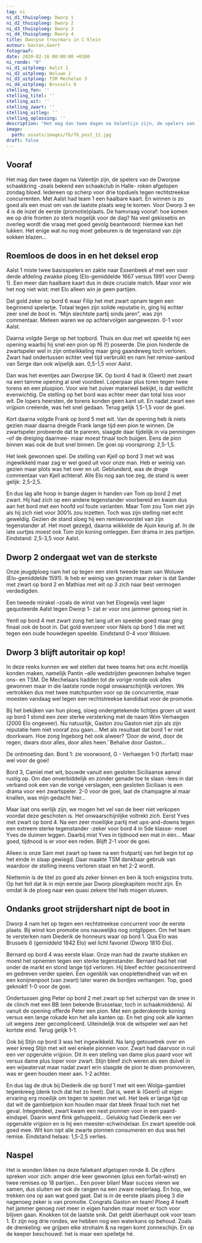 ```yaml
---
tag: ni
ni_d1_thuisploeg: Dworp 1
ni_d2_thuisploeg: Dworp 2
ni_d3_thuisploeg: Dworp 3
ni_d4_thuisploeg: Dworp 4
title: Dworpse treurmars in C klein
auteur: Gaston,Geert
fotograaf: 
date: 2020-02-16 00:00:00 +0100
ni_ronde: "8"
ni_d1_uitploeg: Aalst 1
ni_d2_uitploeg: Woluwe 2
ni_d3_uitploeg: TSM Mechelen 3
ni_d4_uitploeg: Brussels 6
stelling_fen: ''
stelling_titel: ''
stelling_wit: ''
stelling_zwart: ''
stelling_uitleg: ''
stelling_oplossing: ''
description: "Het mag dan twee dagen na Valentijn zijn, de spelers van de Dworpse schaakkring -zoals bekend een schaakclub in Halle- roken afgelopen zondag bloed. Iedereen op scherp voor drie topduels."
image:
  path: assets/images/fb/fb_post_11.jpg
draft: false
---
```

## Vooraf

Het mag dan twee dagen na Valentijn zijn, de spelers van de Dworpse schaakkring -zoals bekend een schaakclub in Halle- roken afgelopen zondag bloed. Iedereen op scherp voor drie topduels tegen rechtstreekse concurrenten. Met Aalst had team 1 een haalbare kaart. En winnen is zo goed als een must om van de laatste plaats weg te komen. Voor Dworp 3 en 4 is de inzet de eerste (promotie)plaats. De hamvraag vooraf: hoe komen we op drie fronten zo sterk mogelijk voor de dag? Na veel gekissebis en overleg wordt die vraag met goed gevolg beantwoord: hiermee kan het lukken. Het enige wat nu nog moet gebeuren is de tegenstand van zijn sokken blazen...<!--more-->

## Roemloos de doos in en het deksel erop

Aalst 1 miste twee basisspelers en zakte naar Essenbeek af met een voor derde afdeling zwakke ploeg (Elo-gemiddelde 1667 versus 1991 voor Dworp 1). Een meer dan haalbare kaart dus in deze cruciale match. Maar voor wie het nog niet wist: met Elo alleen win je geen partijen.

Dat gold zeker op bord 6 waar Filip het met zwart opnam tegen een beginnend spelertje. Totaal tegen zijn solide reputatie in, ging hij echter zeer snel de boot in. “Mijn slechtste partij sinds jaren”, was zijn commentaar. Meteen waren we op achtervolgen aangewezen. 0-1 voor Aalst.

Daarna volgde Serge op het topbord. Thuis en dus met wit speelde hij een opening waarbij hij snel een pion op f6 (!) poseerde. Die pion hinderde de zwartspeler wel in zijn ontwikkeling maar ging gaandeweg toch verloren. Zwart had ondertussen echter veel tijd verbruikt en nam het remise-aanbod van Serge dan ook wijselijk aan. 0,5-1,5 voor Aalst.

Dan was het eventjes aan Dworpse SK. Op bord 4 had ik (Geert) met zwart na een tamme opening al snel voordeel. Loperpaar plus toren tegen twee torens en een pluspion. Voor wie het zuiver materieel bekijkt, is dat wellicht evenwichtig. De stelling op het bord was echter meer dan total loss voor wit. De lopers heersten, de torens konden geen kant uit. En nadat zwart een vrijpion creëerde, was het snel gedaan. Terug gelijk 1,5-1,5 voor de goei.

Kort daarna volgde Frank op bord 5 met wit. Van de opening heb ik niets gezien maar daarna dreigde Frank lange tijd een pion te winnen. De zwartspeler probeerde dat te pareren, slaagde daar tijdelijk in via penningen –of de dreiging daarmee- maar moest finaal toch buigen. Eens de pion binnen was ook de buit snel binnen. De goei op voorsprong: 2,5-1,5.

Het leek gewonnen spel. De stelling van Kjell op bord 3 met wit was ingewikkeld maar zag er wel goed uit voor onze man. Heb er weinig van gezien maar plots was het over en uit. Geblunderd, was de droge commentaar van Kjell achteraf. Alle Elo nog aan toe zeg, de stand is weer gelijk: 2,5-2,5.

En dus lag alle hoop in bange dagen in handen van Tom op bord 2 met zwart. Hij had zich op een andere tegenstander voorbereid en kwam dus aan het bord met een hoofd vol foute varianten. Maar Tom zou Tom niet zijn als hij zich niet voor 300% zou inzetten. Toch was zijn stelling niet echt geweldig. Gezien de stand sloeg hij een remisevoorstel van zijn tegenstander af. Het moet gezegd, daarna wikkelde de Ajuin keurig af. In de late uurtjes moest ook Tom zijn koning omleggen. Een drama in zes partijen. Eindstand: 2,5-3,5 voor Aalst.

## Dworp 2 ondergaat wet van de sterkste

Onze jeugdploeg nam het op tegen een sterk tweede team van Woluwe (Elo-gemiddelde 1591). Ik heb er weinig van gezien maar zeker is dat Sander met zwart op bord 2 en Mathias met wit op 3 zich naar best vermogen verdedigden.

Een tweede mirakel –zoals de winst van het Elogewijs veel lager gequoteerde Aalst tegen Dworp 1- zat er voor ons jammer genoeg niet in.

Yentl op bord 4 met zwart zong het lang uit en speelde goed maar ging finaal ook de boot in. Dat gold evenzeer voor Niels op bord 1 die met wit tegen een oude houwdegen speelde. Eindstand 0-4 voor Woluwe.

## Dworp 3 blijft autoritair op kop!

In deze reeks kunnen we wel stellen dat twee teams het ons echt moeilijk konden maken, namelijk Pantin –alle wedstrijden gewonnen behalve tegen ons- en TSM. De Mechelaars hadden tot de vorige ronde ook alles gewonnen maar in die laatste ronde nogal onwaarschijnlijk verloren. We vertrokken dus met twee matchpunten voor op de concurrentie, maar moesten vandaag wel tegen een rechtstreekse kandidaat voor de promotie.

Bij het bekijken van hun ploeg, sloeg ondergetekende lichtjes groen uit want op bord 1 stond een zeer sterke versterking met de naam Wim Verhaegen (2000 Elo ongeveer). Nu natuurlijk, Gaston zou Gaston niet zijn als zijn reputatie hem niet vooraf zou gaan... Met als resultaat dat bord 1 er niet doorkwam. Hoe zong Ingeborg het ook alweer? ‘Door de wind, door de regen, dwars door alles, door alles heen.’ Behalve door Gaston...

De ontmoeting dan. Bord 1: zie voorwoord, G - Verhaegen 1-0 (forfait) maar wel voor de goei!

Bord 3, Camiel met wit, bouwde vanuit een gesloten Siciliaanse aanval rustig op. Om dan onverbiddelijk en zonder genade toe te slaan -lees in dat verband ook een van de vorige verslagen, een gesloten Siciliaan is een drama voor een zwartspeler. 2-0 voor de goei, laat de champagne al maar knallen, was mijn gedacht hier...

Maar laat ons eerlijk zijn, we mogen het vel van de beer niet verkopen voordat deze geschoten is. Het onwaarschijnlijke voltrekt zich. Eerst Yves met zwart op bord 4. Na een zeer moeilijke partij met ups-and-downs tegen een extreem sterke tegenstander -zeker voor bord 4 in 5de klasse- moet Yves de duimen leggen. Daarbij mist Yves in tijdnood een mat in één... Maar goed, tijdnood is er voor een reden. Blijft 2-1 voor de goei.

Alleen is onze Sam met zwart op twee na een frutpartij van het begin tot op het einde in slaap gewiegd. Daar maakte TSM dankbaar gebruik van waardoor de stelling ineens verloren staat en het 2-2 wordt.

Niettemin is de titel zo goed als zeker binnen en ben ik toch enigszins trots. Op het feit dat ik in mijn eerste jaar Dworp ploegkapitein mocht zijn. En omdat ik de ploeg naar een quasi zekere titel heb mogen stuwen.

## Ondanks groot strijdershart nipt de boot in

Dworp 4 nam het op tegen een rechtstreekse concurrent voor de eerste plaats. Bij winst kon promotie ons nauwelijks nog ontglippen. Om het team te versterken nam Diederik de honneurs waar op bord 1. Qua Elo was Brussels 6 (gemiddeld 1842 Elo) wel licht favoriet (Dworp 1810 Elo).

Bernard op bord 4 was eerste klaar. Onze man had de zwarte stukken en moest het opnemen tegen een sterke tegenstander. Bernard had het niet onder de markt en stond lange tijd verloren. Hij bleef echter geconcentreerd en gedreven verder spelen. Een ogenblik van onoplettendheid van wit en een konijnenpoot (van zwart) later waren de bordjes verhangen. Top, goed geknokt! 1-0 voor de goei.

Ondertussen ging Peter op bord 2 met zwart op het scherpst van de snee in de clinch met een BB (een bekende Brusselaar, toch in schaakmiddens). Al vanuit de opening offerde Peter een pion. Met een gederokeerde koning versus een lange rokade kon het alle kanten op. En het ging ook alle kanten uit wegens zeer gecompliceerd. Uiteindelijk trok de witspeler wel aan het kortste eind. Terug gelijk 1-1.

Ook bij Stijn op bord 3 was het ingewikkeld. Na lang getouwtrek over en weer kreeg Stijn met wit wel enkele pionnen voor. Zwart had daarvoor in ruil een ver opgerukte vrijpion. Dit in een stelling van dame plus paard voor wit versus dame plus loper voor zwart. Stijn bleef zich weren als een duivel in een wijwatervat maar nadat zwart erin slaagde de pion te doen promoveren, was er geen houden meer aan. 1-2 achter.

En dus lag de druk bij Diederik die op bord 1 met wit een Wolga-gambiet tegenkreeg (denk toch dat het zo heet). Dat is, weet ik (Geert) uit eigen ervaring erg moeilijk om tegen te spelen met wit. Het leek er lange tijd op dat wit de gambietpion kon houden maar dat bleek finaal toch niet het geval. Integendeel, zwart kwam een nest pionnen voor in een paard-eindspel. Daarin werd flink gehuppeld... Gelukkig had Diederik een ver opgerukte vrijpion en is hij een meester-schwindelaar. En zwart speelde ook goed mee. Wit kon nipt alle zwarte pionnen consumeren en dus was het remise. Eindstand helaas: 1,5-2,5 verlies.

## Naspel

Het is wonden likken na deze faliekant afgelopen ronde 8. De cijfers spreken voor zich: amper drie keer gewonnen (plus een forfait-winst) en twee remises op 18 partijen... Een pover bilan! Maar succes vieren we samen, dus sluiten we ook de rangen na een zware nederlaag. En hop, we trekken ons op aan wat goed gaat. Dat is in de eerste plaats ploeg 3 die nagenoeg zeker is van promotie. Congrats Gaston en team! Ploeg 4 heeft het jammer genoeg niet meer in eigen handen maar moet er toch voor blijven gaan. Knokken tot de laatste snik. Dat geldt überhaupt ook voor team 1. Er zijn nog drie rondes, we hebben nog een waterkans op behoud. Zoals de drenkeling: we grijpen elke strohalm & na regen komt zonneschijn. En op de keeper beschouwd: het is maar een spelletje hé.
